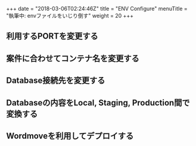+++
date = "2018-03-06T02:24:46Z"
title = "ENV Configure"
menuTitle = "執筆中: envファイルをいじり倒す"
weight = 20
+++

## 利用するPORTを変更する
## 案件に合わせてコンテナ名を変更する
## Database接続先を変更する
## Databaseの内容をLocal, Staging, Production間で変換する
## Wordmoveを利用してデプロイする
